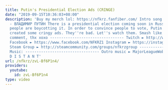 ```yaml
---
title: Putin's Presidential Election Ads (CRINGE)
date: "2019-09-15T10:36:03+08:00"
description: 'Buy my merch lol: https://nfkrz.fanfiber.com/ Intro song: СЛАВА КПСС
  - ВЛАДИМИР ПУТИН There is a presidential election coming soon in Russia, and many
  people are boycotting it. In order to convince people to vote, Putin''s administration
  created some cringy ads. They''re bad. Let''s watch them. Smash like, subscribe,
  comment, thx xoxo --------------------------------- Twitch ► http://www.twitch.tv/nfkrz
  Facebook ► https://www.facebook.com/NFKRZ1 Instagram ► https://instagram.com/roman_nfkrz/
  Steam Group ► http://steamcommunity.com/groups/nfkrzgroup ---------------------------------
  Music: --------------------------------- Outro music ► MajorLeagueWobs/Holder -
  D I S T A N T'
url: /nfkrz/zvL-Bf6P1n4/
providers:
  youtube:
    id: zvL-Bf6P1n4
type: video
---
```

